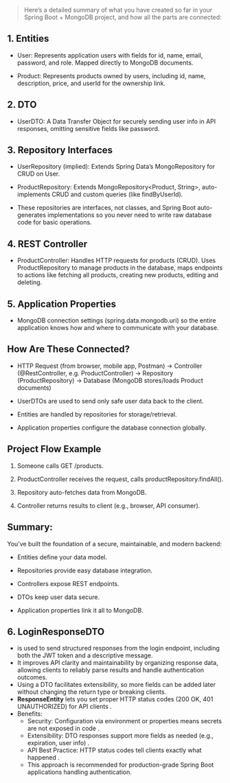 > Here’s a detailed summary of what you have created so far in your Spring Boot + MongoDB project, and how all the parts are connected:

## 1. Entities
- User: Represents application users with fields for id, name, email, password, and role. Mapped directly to MongoDB documents.

- Product: Represents products owned by users, including id, name, description, price, and userId for the ownership link.

## 2. DTO
- UserDTO: A Data Transfer Object for securely sending user info in API responses, omitting sensitive fields like password.

## 3. Repository Interfaces
- UserRepository (implied): Extends Spring Data’s MongoRepository for CRUD on User.

- ProductRepository: Extends MongoRepository<Product, String>, auto-implements CRUD and custom queries (like findByUserId).

- These repositories are interfaces, not classes, and Spring Boot auto-generates implementations so you never need to write raw database code for basic operations.

## 4. REST Controller
- ProductController: Handles HTTP requests for products (CRUD). Uses ProductRepository to manage products in the database, maps endpoints to actions like fetching all products, creating new products, editing and deleting.

## 5. Application Properties
- MongoDB connection settings (spring.data.mongodb.uri) so the entire application knows how and where to communicate with your database.

## How Are These Connected?
- HTTP Request (from browser, mobile app, Postman) →
Controller (@RestController, e.g. ProductController) →
Repository (ProductRepository) →
Database (MongoDB stores/loads Product documents)

- UserDTOs are used to send only safe user data back to the client.

- Entities are handled by repositories for storage/retrieval.

- Application properties configure the database connection globally.

## Project Flow Example

1. Someone calls GET /products.

2. ProductController receives the request, calls productRepository.findAll().

3. Repository auto-fetches data from MongoDB.

4. Controller returns results to client (e.g., browser, API consumer).

## Summary:
You’ve built the foundation of a secure, maintainable, and modern backend:

- Entities define your data model.

- Repositories provide easy database integration.

- Controllers expose REST endpoints.

- DTOs keep user data secure.

- Application properties link it all to MongoDB.

## 6. LoginResponseDTO 
- is used to send structured responses from the login endpoint, including both the JWT token and a descriptive message.
- It improves API clarity and maintainability by organizing response data, allowing clients to reliably parse results and handle authentication outcomes.
- Using a DTO facilitates extensibility, so more fields can be added later without changing the return type or breaking clients.
- **ResponseEntity** lets you set proper HTTP status codes (200 OK, 401 UNAUTHORIZED) for API clients .
- Benefits:
  - Security: Configuration via environment or properties means secrets are not exposed in code . 
  - Extensibility: DTO responses support more fields as needed (e.g., expiration, user info) . 
  - API Best Practice: HTTP status codes tell clients exactly what happened . 
  - This approach is recommended for production-grade Spring Boot applications handling authentication.
